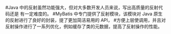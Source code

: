 #Java 中的反射虽然功能强大，但对大多数开发人员来说，写出高质量的反射代码还是 有一定难度的。
#MyBatis 中专门提供了反射模块，该模块对 Java 原生的反射进行了良好的封装，提了更加简洁易用的 API，
#方便上层使调用，并且对反射操作进行了一系列优化，例如缓存了类的元数据，提高了反射操作的性能。